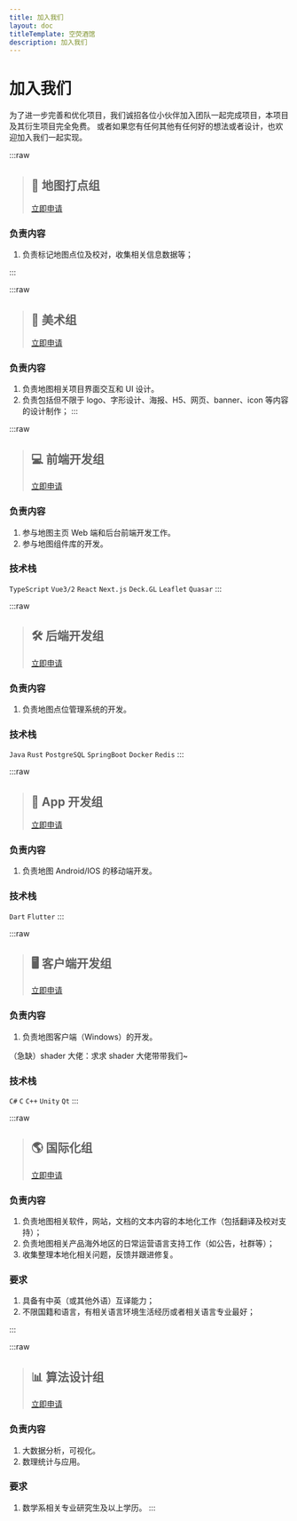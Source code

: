 ```yaml
---
title: 加入我们
layout: doc
titleTemplate: 空荧酒馆
description: 加入我们
---
```


# 加入我们

为了进一步完善和优化项目，我们诚招各位小伙伴加入团队一起完成项目，本项目及其衍生项目完全免费。
或者如果您有任何其他有任何好的想法或者设计，也欢迎加入我们一起实现。

:::raw

> ## 📌 地图打点组
>
> [立即申请](http://qm.qq.com/cgi-bin/qm/qr?_wv=1027&k=-HGS3II1no-AEcWHYdrhsJCN2IfKQeji&authKey=qbjuuv5VygEdFUAZSCCr2kim3V0lYvLvRjJwM7nv8KplMKjVAO4m2FuDovmcx%2FJP&noverify=0&group_code=522563995 'QQ群 522563995')

### 负责内容

1. 负责标记地图点位及校对，收集相关信息数据等；

:::

:::raw

> ## 🎨 美术组
>
> [立即申请](https://qm.qq.com/cgi-bin/qm/qr?k=jkbGpnEQlZ-1J2W0_RpWJXDkqD49Z-8N&jump_from=webapi 'QQ群 717152601')

### 负责内容

1. 负责地图相关项目界面交互和 UI 设计。
2. 负责包括但不限于 logo、字形设计、海报、H5、网页、banner、icon 等内容的设计制作；
   :::

:::raw

> ## 💻 前端开发组
>
> [立即申请](https://qm.qq.com/cgi-bin/qm/qr?k=jkbGpnEQlZ-1J2W0_RpWJXDkqD49Z-8N&jump_from=webapi 'QQ群 717152601')

### 负责内容

1. 参与地图主页 Web 端和后台前端开发工作。
2. 参与地图组件库的开发。

### 技术栈

`TypeScript` `Vue3/2` `React` `Next.js` `Deck.GL` `Leaflet` `Quasar`
:::

:::raw

> ## 🛠 后端开发组
>
> [立即申请](https://qm.qq.com/cgi-bin/qm/qr?k=jkbGpnEQlZ-1J2W0_RpWJXDkqD49Z-8N&jump_from=webapi 'QQ群 717152601')

### 负责内容

1. 负责地图点位管理系统的开发。

### 技术栈

`Java` `Rust` `PostgreSQL` `SpringBoot` `Docker` `Redis`
:::

:::raw

> ## 📱 App 开发组
>
> [立即申请](https://qm.qq.com/cgi-bin/qm/qr?k=jkbGpnEQlZ-1J2W0_RpWJXDkqD49Z-8N&jump_from=webapi 'QQ群 717152601')

### 负责内容

1. 负责地图 Android/IOS 的移动端开发。

### 技术栈

`Dart` `Flutter`
:::

:::raw

> ## 🖥 客户端开发组
>
> [立即申请](https://qm.qq.com/cgi-bin/qm/qr?k=jkbGpnEQlZ-1J2W0_RpWJXDkqD49Z-8N&jump_from=webapi 'QQ群 717152601')

### 负责内容

1. 负责地图客户端（Windows）的开发。

（急缺）shader 大佬：求求 shader 大佬带带我们~

### 技术栈

`C#` `C` `C++` `Unity` `Qt`
:::

:::raw

> ## 🌎 国际化组
>
> [立即申请](https://qm.qq.com/cgi-bin/qm/qr?k=jkbGpnEQlZ-1J2W0_RpWJXDkqD49Z-8N&jump_from=webapi 'QQ群 717152601')

### 负责内容

1. 负责地图相关软件，网站，文档的文本内容的本地化工作（包括翻译及校对支持）；
2. 负责地图相关产品海外地区的日常运营语言支持工作（如公告，社群等）；
3. 收集整理本地化相关问题，反馈并跟进修复。

### 要求

1. 具备有中英（或其他外语）互译能力；
2. 不限国籍和语言，有相关语言环境生活经历或者相关语言专业最好；

:::

:::raw

> ## 📊 算法设计组
>
> [立即申请](https://qm.qq.com/cgi-bin/qm/qr?k=jkbGpnEQlZ-1J2W0_RpWJXDkqD49Z-8N&jump_from=webapi 'QQ群 717152601')

### 负责内容

1. 大数据分析，可视化。
2. 数理统计与应用。

### 要求

1. 数学系相关专业研究生及以上学历。
   :::

<style lang="scss" scoped>

.vp-raw {
  padding: 0 28px 24px 28px;
  box-shadow: var(--vp-shadow-2);
  display: flex;
  flex-direction: column;
  width: 100%;
  margin-bottom: 36px;
  font-size: 15px;
  transition: all .5s,box-shadow .25s ease,border-color .25s ease;
  border-radius: 6px;
  background-color: var(--vp-custom-block-info-bg);
  margin-top: 2rem;
  &::after {

  }
  
  .layer.tiny {
  z-index: -2;
  width: 80%;
  transform: translate(-50%,12px);
  background: #F1F2F3;
  }
  
  &:hover{
    transform: translate3d(0, -8px, 0);
    box-shadow: var(--vp-shadow-3);
  }
    
  .header-anchor {
    display: none;
  }
  h3 {
    margin: 0;
  }
  code {
    font-weight: 600;
  }
  blockquote {
    display: flex;
    border-left: none;
    justify-content: space-between;
    align-items: center;
    width: 100%;
    border-bottom: 2px solid var(--vp-c-divider);
    padding-bottom: 18px;
    padding-left: 0;
    h2 {
      padding-top: 0;
      letter-spacing: 0;
      margin: 0;
    }
    a {
      display: inline-block;
      border-radius: 6px;
      padding: 0 20px;
      line-height: 34px;
      font-size: 14px;
      border-color: var(--vp-button-brand-border);
      color: var(--vp-button-brand-text);
      background-color: var(--vp-button-brand-bg);
      border: 1px solid transparent;
      text-align: center;
      font-weight: 600;
      white-space: nowrap;
      transition: color 0.25s, border-color 0.25s, background-color 0.25s;
      text-decoration: none;
      &:hover {
        border-color: var(--vp-button-brand-hover-border);
        color: var(--vp-button-brand-hover-text);
        background-color: var(--vp-button-brand-hover-bg);
      }
    }
  }
}
</style>
